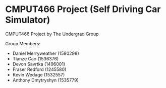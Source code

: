 # CMPUT466 Project (Self Driving Car Simulator)

CMPUT466 Project by The Undergrad Group

Group Members:
* Daniel Merryweather (1580298)
* Tianze Cao (1536376)
* Devon Savrtka (1496001)
* Fraser Redford (1245580)
* Kevin Wedage (1532557)
* Anthony Dmytryshyn (1535779)
